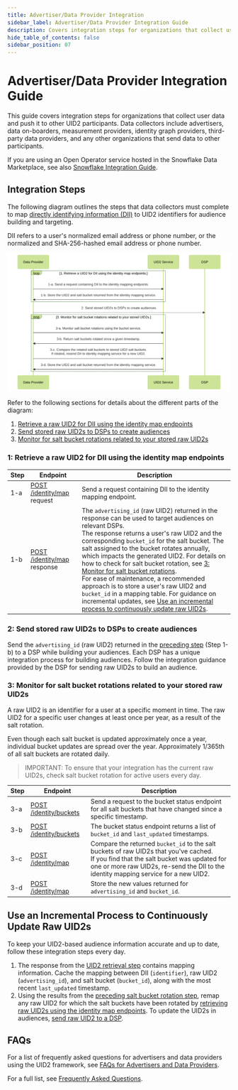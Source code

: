 ```yaml
---
title: Advertiser/Data Provider Integration
sidebar_label: Advertiser/Data Provider Integration Guide
description: Covers integration steps for organizations that collect user data and push it to other UID2 participants.
hide_table_of_contents: false
sidebar_position: 07
---
```


# Advertiser/Data Provider Integration Guide

This guide covers integration steps for organizations that collect user data and push it to other UID2 participants. Data collectors include advertisers, data on-boarders, measurement providers, identity graph providers, third-party data providers, and any other organizations that send data to other participants.

<!-- It includes the following sections:

* [Integration Steps](#integration-steps)
   - [Retrieve a raw UID2 for DII using the identity map endpoints](#1-retrieve-a-raw-uid2-for-dii-using-the-identity-map-endpoints)
   - [Send stored raw UID2s to DSPs to create audiences](#2-send-stored-raw-uid2s-to-dsps-to-create-audiences)
   - [Monitor for salt bucket rotations related to your stored raw UID2s](#3-monitor-for-salt-bucket-rotations-related-to-your-stored-raw-uid2s)
* [Use an incremental process to continuously update raw UID2s](#use-an-incremental-process-to-continuously-update-raw-uid2s)
* [FAQs](#faqs) -->

If you are using an Open Operator service hosted in the Snowflake Data Marketplace, see also [Snowflake Integration Guide](snowflake_integration.md).

## Integration Steps

The following diagram outlines the steps that data collectors must complete to map [directly identifying information (DII)](../ref-info/glossary-uid.md#gl-dii) to UID2 identifiers for audience building and targeting.

DII refers to a user's normalized email address or phone number, or the normalized and SHA-256-hashed email address or phone number.

![Advertiser Flow](images/advertiser-flow-mermaid.svg)

<!-- diagram source: resource/advertiser-flow-mermaid.md -->

Refer to the following sections for details about the different parts of the diagram:
1. [Retrieve a raw UID2 for DII using the identity map endpoints](#1-retrieve-a-raw-uid2-for-dii-using-the-identity-map-endpoints)
2. [Send stored raw UID2s to DSPs to create audiences](#2-send-stored-raw-uid2s-to-dsps-to-create-audiences)
3. [Monitor for salt bucket rotations related to your stored raw UID2s](#3-monitor-for-salt-bucket-rotations-related-to-your-stored-raw-uid2s)

### 1: Retrieve a raw UID2 for DII using the identity map endpoints

| Step | Endpoint | Description |
| --- | --- | --- |
| 1-a | [POST /identity/map](../endpoints/post-identity-map.md) request | Send a request containing DII to the identity mapping endpoint. |
| 1-b | [POST /identity/map](../endpoints/post-identity-map.md) response | The `advertising_id` (raw UID2) returned in the response can be used to target audiences on relevant DSPs.<br/>The response returns a user's raw UID2 and the corresponding `bucket_id` for the salt bucket. The salt assigned to the bucket rotates annually, which impacts the generated UID2. For details on how to check for salt bucket rotation, see [3: Monitor for salt bucket rotations](#3-monitor-for-salt-bucket-rotations-related-to-your-stored-raw-uid2s).<br/>For ease of maintenance, a recommended approach is to store a user's raw UID2 and `bucket_id` in a mapping table. For guidance on incremental updates, see [Use an incremental process to continuously update raw UID2s](#use-an-incremental-process-to-continuously-update-raw-uid2s). |

### 2: Send stored raw UID2s to DSPs to create audiences

Send the `advertising_id` (raw UID2) returned in the [preceding step](#2-send-stored-raw-uid2s-to-dsps-to-create-audiences) (Step 1-b) to a DSP while building your audiences. Each DSP has a unique integration process for building audiences. Follow the integration guidance provided by the DSP for sending raw UID2s to build an audience.

### 3: Monitor for salt bucket rotations related to your stored raw UID2s
A raw UID2 is an identifier for a user at a specific moment in time. The raw UID2 for a specific user changes at least once per year, as a result of the salt rotation. 

Even though each salt bucket is updated approximately once a year, individual bucket updates are spread over the year. Approximately 1/365th of all salt buckets are rotated daily.

>IMPORTANT: To ensure that your integration has the current raw UID2s, check salt bucket rotation for active users every day.

| Step | Endpoint | Description |
| --- | --- | --- |
| 3-a | [POST /identity/buckets](../endpoints/post-identity-buckets.md) | Send a request to the bucket status endpoint for all salt buckets that have changed since a specific timestamp. |
| 3-b | [POST /identity/buckets](../endpoints/post-identity-buckets.md) | The bucket status endpoint returns a list of `bucket_id` and `last_updated` timestamps. |
| 3-c | [POST /identity/map](../endpoints/post-identity-map.md) | Compare the returned `bucket_id` to the salt buckets of raw UID2s that you've cached.<br/>If you find that the salt bucket was updated for one or more raw UID2s, re-send the DII to the identity mapping service for a new UID2. |
| 3-d | [POST /identity/map](../endpoints/post-identity-map.md) | Store the new values returned for `advertising_id` and `bucket_id`. |

## Use an Incremental Process to Continuously Update Raw UID2s

To keep your UID2-based audience information accurate and up to date, follow these integration steps every day.

1. The response from the [UID2 retrieval step](#1-retrieve-a-raw-uid2-for-dii-using-the-identity-map-endpoints) contains mapping information. Cache the mapping between DII (`identifier`), raw UID2 (`advertising_id`), and salt bucket (`bucket_id`), along with the most recent `last_updated` timestamp.
2. Using the results from the [preceding salt bucket rotation step](#3-monitor-for-salt-bucket-rotations-related-to-your-stored-raw-uid2s), remap any raw UID2 for which the salt buckets have been rotated by [retrieving raw UID2s using the identity map endpoints](#1-retrieve-a-raw-uid2-for-dii-using-the-identity-map-endpoints). To update the UID2s in audiences, [send raw UID2 to a DSP](#2-send-stored-raw-uid2s-to-dsps-to-create-audiences).

## FAQs

For a list of frequently asked questions for advertisers and data providers using the UID2 framework, see [FAQs for Advertisers and Data Providers](../getting-started/gs-faqs.md#faqs-for-advertisers-and-data-providers).

For a full list, see [Frequently Asked Questions](../getting-started/gs-faqs.md).
